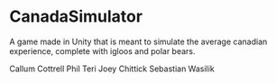 # CanadaSimulator

A game made in Unity that is meant to simulate the average canadian experience, complete with igloos and polar bears.

Callum Cottrell
Phil Teri
Joey Chittick
Sebastian Wasilik 
